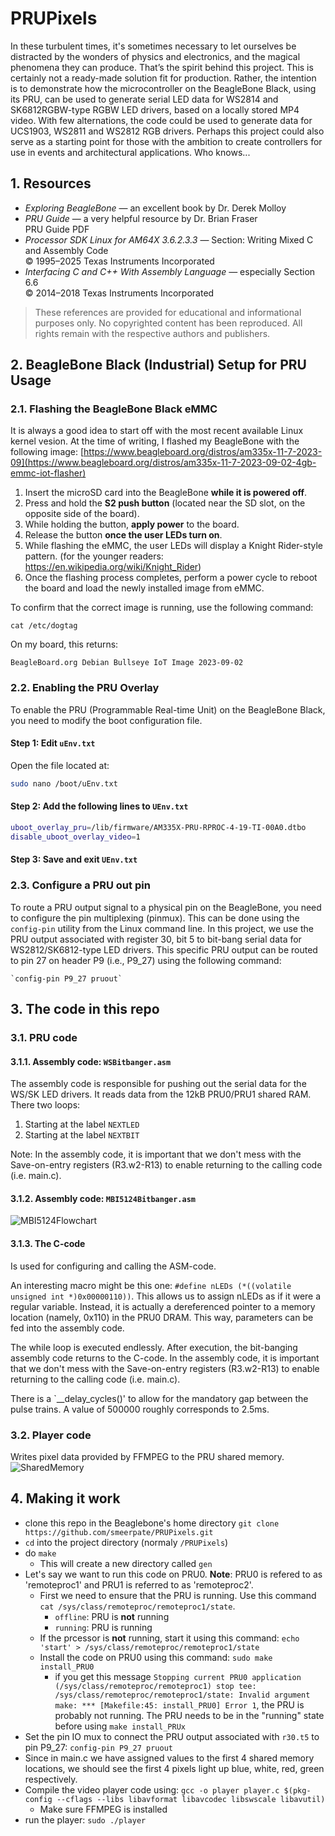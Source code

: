 # PRUPixels
In these turbulent times, it's sometimes necessary to let ourselves be distracted by the wonders of physics and electronics, and the magical phenomena they can produce. That’s the spirit behind this project.
This is certainly not a ready-made solution fit for production. Rather, the intention is to demonstrate how the microcontroller on the BeagleBone Black, using its PRU, can be used to generate serial LED data for WS2814 and SK6812RGBW-type RGBW LED drivers, based on a locally stored MP4 video. With few alternations, the code could be used to generate data for UCS1903, WS2811 and WS2812 RGB drivers.
Perhaps this project could also serve as a starting point for those with the ambition to create controllers for use in events and architectural applications. Who knows...

## 1. Resources
- *Exploring BeagleBone* — an excellent book by Dr. Derek Molloy  
- *PRU Guide* — a very helpful resource by Dr. Brian Fraser  
  PRU Guide PDF  
- *Processor SDK Linux for AM64X 3.6.2.3.3* — Section: Writing Mixed C and Assembly Code  
  © 1995–2025 Texas Instruments Incorporated  
- *Interfacing C and C++ With Assembly Language* — especially Section 6.6  
  © 2014–2018 Texas Instruments Incorporated

> These references are provided for educational and informational purposes only. No copyrighted content has been reproduced. All rights remain with the respective authors and publishers.

## 2. BeagleBone Black (Industrial) Setup for PRU Usage
### 2.1. Flashing the BeagleBone Black eMMC

It is always a good idea to start off with the most recent available Linux kernel vesion. At the time of writing, I flashed my BeagleBone with the following image:
[https://www.beagleboard.org/distros/am335x-11-7-2023-09](https://www.beagleboard.org/distros/am335x-11-7-2023-09-02-4gb-emmc-iot-flasher)
1. Insert the microSD card into the BeagleBone **while it is powered off**.
2. Press and hold the **S2 push button** (located near the SD slot, on the opposite side of the board).
3. While holding the button, **apply power** to the board.
4. Release the button **once the user LEDs turn on**.
5. While flashing the eMMC, the user LEDs will display a Knight Rider-style pattern. 
   (for the younger readers: https://en.wikipedia.org/wiki/Knight_Rider)
6. Once the flashing process completes, perform a power cycle to reboot the board and load the newly installed image from eMMC.

To confirm that the correct image is running, use the following command:
```
cat /etc/dogtag
```
On my board, this returns:
```
BeagleBoard.org Debian Bullseye IoT Image 2023-09-02
```

### 2.2. Enabling the PRU Overlay
To enable the PRU (Programmable Real-time Unit) on the BeagleBone Black, you need to modify the boot configuration file.
#### Step 1: Edit `uEnv.txt`
Open the file located at:
```bash
sudo nano /boot/uEnv.txt
````
#### Step 2: Add the following lines to `UEnv.txt`
```bash
uboot_overlay_pru=/lib/firmware/AM335X-PRU-RPROC-4-19-TI-00A0.dtbo
disable_uboot_overlay_video=1
````
#### Step 3: Save and exit `UEnv.txt`

### 2.3. Configure a PRU out pin
To route a PRU output signal to a physical pin on the BeagleBone, you need to configure the pin multiplexing (pinmux). This can be done using the `config-pin` utility from the Linux command line.
In this project, we use the PRU output associated with register 30, bit 5 to bit-bang serial data for WS2812/SK6812-type LED drivers.
This specific PRU output can be routed to pin 27 on header P9 (i.e., P9_27) using the following command:
```
`config-pin P9_27 pruout`
```

## 3. The code in this repo
### 3.1. PRU code
#### 3.1.1. Assembly code: `WSBitbanger.asm`
The assembly code is responsible for pushing out the serial data for the WS/SK LED drivers. It reads data from the 12kB PRU0/PRU1 shared RAM.
There two loops:
1. Starting at the label `NEXTLED`
2. Starting at the label `NEXTBIT`

Note: In the assembly code, it is important that we don't mess with the Save-on-entry registers (R3.w2-R13) to enable returning to the calling code (i.e. main.c).

#### 3.1.2. Assembly code: `MBI5124Bitbanger.asm`
![MBI5124Flowchart](https://github.com/smeerpate/PRUPixels/DocImages/MBI5124BitbangerFlowchart.png)

#### 3.1.3. The C-code
Is used for configuring and calling the ASM-code.

An interesting macro might be this one: `#define nLEDs (*((volatile unsigned int *)0x00000110))`. This allows us to assign nLEDs as if it were a regular variable. Instead, it is actually a dereferenced pointer to a memory location (namely, 0x110) in the PRU0 DRAM. This way, parameters can be fed into the assembly code.

The while loop is executed endlessly. After execution, the bit-banging assembly code returns to the C-code. In the assembly code, it is important that we don't mess with the Save-on-entry registers (R3.w2-R13) to enable returning to the calling code (i.e. main.c).

There is a `__delay_cycles()' to allow for the mandatory gap between the pulse trains. A value of 500000 roughly corresponds to 2.5ms.

### 3.2. Player code
Writes pixel data provided by FFMPEG to the PRU shared memory.
![SharedMemory](https://github.com/smeerpate/PRUPixels/blob/MBI5124Pixels/DocImages/SharedMemory.png)

## 4. Making it work
- clone this repo in the Beaglebone's home directory `git clone https://github.com/smeerpate/PRUPixels.git`
- `cd` into the project directory (normaly `/PRUPixels`)
- do `make`
  - This will create a new directory called `gen`
- Let's say we want to run this code on PRU0. **Note**: PRU0 is refered to as 'remoteproc1' and PRU1 is referred to as 'remoteproc2'. 
  - First we need to ensure that the PRU is running. Use this command `cat /sys/class/remoteproc/remoteproc1/state`.
    - `offline`: PRU is **not** running
    - `running`: PRU is running
  - If the prcessor is **not** running, start it using this command: `echo 'start' > /sys/class/remoteproc/remoteproc1/state`
  - Install the code on PRU0 using this command: `sudo make install_PRU0`
    - if you get this message ``
        Stopping current PRU0 application (/sys/class/remoteproc/remoteproc1)
        stop
        tee: /sys/class/remoteproc/remoteproc1/state: Invalid argument
        make: *** [Makefile:45: install_PRU0] Error 1
        ``, the PRU is probably not running. The PRU needs to be in the "running" state before using `make install_PRUx`
- Set the pin IO mux to connect the PRU output associated with `r30.t5` to pin P9_27: `config-pin P9_27 pruout`
- Since in main.c we have assigned values to the first 4 shared memory locations, we should see the first 4 pixels light up blue, white, red, green respectively.
- Compile the video player code using: `gcc -o player player.c $(pkg-config --cflags --libs libavformat libavcodec libswscale libavutil)`
  - Make sure FFMPEG is installed
- run the player: `sudo ./player`



